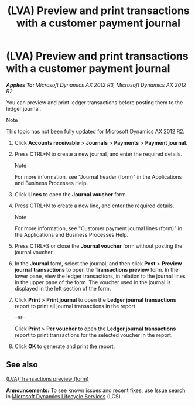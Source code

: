 ﻿---
title: (LVA) Preview and print transactions with a customer payment journal
TOCTitle: (LVA) Preview and print transactions with a customer payment journal
ms:assetid: dca23869-1789-4a03-8c2a-afe5dcf925b1
ms:mtpsurl: https://technet.microsoft.com/en-us/library/JJ721433(v=AX.60)
ms:contentKeyID: 49729997
ms.date: 04/18/2014
mtps_version: v=AX.60
---

# (LVA) Preview and print transactions with a customer payment journal 


_**Applies To:** Microsoft Dynamics AX 2012 R3, Microsoft Dynamics AX 2012 R2_

You can preview and print ledger transactions before posting them to the ledger journal.


> [!NOTE]
> <P>This topic has not been fully updated for Microsoft Dynamics AX 2012 R2.</P>



1.  Click **Accounts receivable** \> **Journals** \> **Payments** \> **Payment journal**.

2.  Press CTRL+N to create a new journal, and enter the required details.
    

    > [!NOTE]
    > <P>For more information, see "Journal header (form)" in the Applications and Business Processes Help.</P>



3.  Click **Lines** to open the **Journal voucher** form.

4.  Press CTRL+N to create a new line, and enter the required details.
    

    > [!NOTE]
    > <P>For more information, see "Customer payment journal lines (form)" in the Applications and Business Processes Help.</P>



5.  Press CTRL+S or close the **Journal voucher** form without posting the journal voucher.

6.  In the **Journal** form, select the journal, and then click **Post** \> **Preview journal transactions** to open the **Transactions preview** form. In the lower pane, view the ledger transactions, in relation to the journal lines in the upper pane of the form. The voucher used in the journal is displayed in the left section of the form.

7.  Click **Print** \> **Print journal** to open the **Ledger journal transactions** report to print all journal transactions in the report
    
    –or–
    
    Click **Print** \> **Per voucher** to open the **Ledger journal transactions** report to print transactions for the selected voucher in the report.

8.  Click **OK** to generate and print the report.

## See also

[(LVA) Transactions preview (form)](https://technet.microsoft.com/en-us/library/jj731049\(v=ax.60\))

  
**Announcements:** To see known issues and recent fixes, use [Issue search](http://go.microsoft.com/fwlink/?linkid=389258) in [Microsoft Dynamics Lifecycle Services](http://go.microsoft.com/fwlink/?linkid=306505) (LCS).

